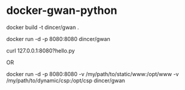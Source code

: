 # docker-gwan-python

docker build -t dincer/gwan .

docker run -d -p 8080:8080 dincer/gwan

curl 127.0.0.1:8080?hello.py

OR

docker run -d -p 8080:8080 -v /my/path/to/static/www:/opt/www -v /my/path/to/dynamic/csp:/opt/csp dincer/gwan
